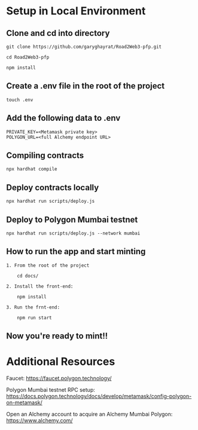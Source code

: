 # Setup in Local Environment

## Clone and cd into directory

    git clone https://github.com/garyghayrat/Road2Web3-pfp.git
    
    cd Road2Web3-pfp
    
    npm install
    
## Create a .env file in the root of the project

    touch .env
    
## Add the following data to .env

    PRIVATE_KEY=<Metamask private key>
    POLYGON_URL=<full Alchemy endpoint URL>
    
## Compiling contracts

    npx hardhat compile
    
## Deploy contracts locally

    npx hardhat run scripts/deploy.js
    
## Deploy to Polygon Mumbai testnet

    npx hardhat run scripts/deploy.js --network mumbai
    
## How to run the app and start minting
    1. From the root of the project
    
        cd docs/
        
    2. Install the front-end:
    
        npm install
        
    3. Run the frnt-end:
    
        npm run start
        
## Now you're ready to mint!!
   
    
    
# Additional Resources

Faucet: https://faucet.polygon.technology/

Polygon Mumbai testnet RPC setup: https://docs.polygon.technology/docs/develop/metamask/config-polygon-on-metamask/

Open an Alchemy account to acquire an Alchemy Mumbai Polygon: https://www.alchemy.com/
    
    


    
    
